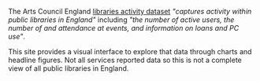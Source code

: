 The Arts Council England [libraries activity dataset](https://www.artscouncil.org.uk/supporting-arts-museums-and-libraries/supporting-libraries) _"captures activity within public libraries in England"_ including _"the number of active users, the number of and attendance at events, and information on loans and PC use"_.

This site provides a visual interface to explore that data through charts and headline figures. Not all services reported data so this is not a complete view of all public libraries in England.
